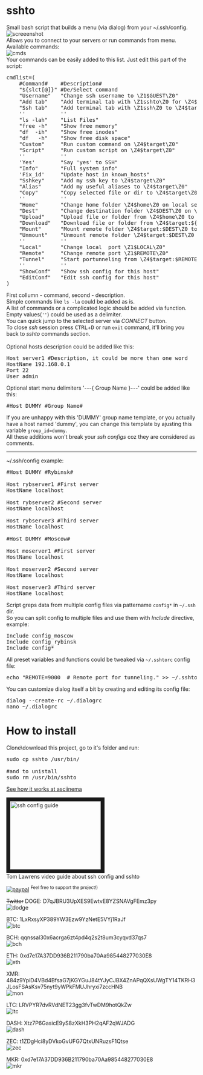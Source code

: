 # sshto

Small bash script that builds a menu (via dialog) from your ~/.ssh/config.</br>
![screeenshot](https://user-images.githubusercontent.com/18072680/60570513-69e99f00-9d7a-11e9-916d-48b74fa7585a.png)
</br>
Allows you to connect to your servers or run commands from menu. Available commands:</br>
![cmds](https://user-images.githubusercontent.com/18072680/211161226-1c5eec5a-634b-4902-90cd-5947dd95083e.png)
</br>
Your commands can be easily added to this list. Just edit this part of the script:
<pre>
cmdlist=(
    #Command#    #Description#
    "${slct[@]}" #De/Select command
    "Username"   "Change ssh username to \Z1$GUEST\Z0"
    "Add tab"    "Add terminal tab with \Z1sshto\Z0 for \Z4$target\Z0"
    "Ssh tab"    "Add terminal tab with \Z1ssh\Z0 to \Z4$target\Z0"
    ''           ''
    "ls -lah"    "List Files"
    "free -h"    "Show free memory"
    "df  -ih"    "Show free inodes"
    "df   -h"    "Show free disk space"
    "Custom"     "Run custom command on \Z4$target\Z0"
    "Script"     "Run custom script on \Z4$target\Z0"
    ''           ''
    'Yes'        "Say 'yes' to SSH"
    "Info"       "Full system info"
    'Fix_id'     "Update host in known_hosts"
    "Sshkey"     "Add my ssh key to \Z4$target\Z0"
    "Alias"      "Add my useful aliases to \Z4$target\Z0"
    "Copy"       "Copy selected file or dir to \Z4$target\Z0"
    ''           ''
    "Home"       "Change home folder \Z4$home\Z0 on local server"
    "Dest"       "Change destination folder \Z4$DEST\Z0 on \Z4$target\Z0"
    "Upload"     "Upload file or folder from \Z4$home\Z0 to \Z4$target:${DEST}\Z0"
    "Download"   "Download file or folder from \Z4$target:${DEST}\Z0 to \Z4$home\Z0"
    "Mount"      "Mount remote folder \Z4$target:$DEST\Z0 to \Z4$home\Z0"
    "Unmount"    "Unmount remote folder \Z4$target:$DEST\Z0 from \Z4$home\Z0"
    ''           ''
    "Local"      "Change local  port \Z1$LOCAL\Z0"
    "Remote"     "Change remote port \Z1$REMOTE\Z0"
    "Tunnel"     "Start portunneling from \Z4$target:$REMOTE\Z0 to \Z4localhost:$LOCAL\Z0"
    ''           ''
    "ShowConf"   "Show ssh config for this host"
    "EditConf"   "Edit ssh config for this host"
)
</pre>
First collumn - command, second - description.</br>
Simple commands like `ls -la` could be added as is.</br>
A list of commands or a complicated logic should be added via function.</br>
Empty values(`''`) could be used as a delimiter.</br>
You can quick jump to the selected server via <i>CONNECT</i> button.</br>
To close <i>ssh</i> session press <kbd>CTRL</kbd>+<kbd>D</kbd> or run `exit` command, it'll bring you back to <i>sshto</i> commands section.</br>
</br>
Optional hosts description could be added like this:</br>
<pre>
Host server1 #Description, it could be more than one word
HostName 192.168.0.1
Port 22
User admin
</pre>
Optional start menu delimiters '---{ Group Name }---' could be added like this:</br>
<pre>
#Host DUMMY #Group Name#
</pre>
If you are unhappy with this 'DUMMY' group name template, or you actually have a host named 'dummy',
you can change this template by ajusting this variable `group_id=dummy`. </br>
All these additions won't break your *ssh configs* coz they are considered as comments.  

------
~/.ssh/config example:
<pre>
#Host DUMMY #Rybinsk#

Host rybserver1 #First server
HostName localhost

Host rybserver2 #Second server
HostName localhost

Host rybserver3 #Third server
HostName localhost

#Host DUMMY #Moscow#

Host moserver1 #First server
HostName localhost

Host moserver2 #Second server
HostName localhost

Host moserver3 #Third server
HostName localhost
</pre>
Script greps data from multiple config files via pattername `config*` in `~/.ssh` dir.</br>
So you can split config to multiple files and use them with <i>Include</i> directive, example:
<pre>
Include config_moscow
Include config_rybinsk
Include config*
</pre>
All preset variables and functions could be tweaked via `~/.sshtorc` config file:
<pre>
echo "REMOTE=9000  # Remote port for tunneling." >> ~/.sshtorc
</pre>

You can customize dialog itself a bit by creating and editing its config file:
<pre>
dialog --create-rc ~/.dialogrc
nano ~/.dialogrc
</pre>
# How to install
Clone\download this project, go to it's folder and run:
<pre>sudo cp sshto /usr/bin/

#and to unistall
sudo rm /usr/bin/sshto
</pre>

<a href="https://asciinema.org/a/PQMuRvfmxlHUc4oZMN76LY2V4">See how it works at asciinema</a></br>

<a href="http://www.youtube.com/watch?feature=player_embedded&v=FhnsVH8t96Q
" target="_blank"><img src="http://img.youtube.com/vi/FhnsVH8t96Q/0.jpg" 
alt="ssh config guide" width="240" height="180" border="10"/></a></br>
Tom Lawrens video guide about ssh config and sshto

[![paypal](https://img.shields.io/badge/Donate-PayPal-green.svg)](https://paypal.me/sshto?locale.x=en_US) <sup>Feel free to support the project!)</sup></br>

~~Twitter~~ DOGE: D7qJBRU3UpXES9EwtvE8YZSNAVgFEmz3py</br>
![dodge](https://user-images.githubusercontent.com/18072680/229992296-f415eadb-645b-4229-81c7-e269485c635d.png)

BTC: 1LxRxsyXP389YW3Ezw9YzNetE5VYj1RaJf</br>
![btc](https://user-images.githubusercontent.com/18072680/106382955-f2f00e80-63d3-11eb-9316-b6653225820c.png)

BCH: qqnssal30x6acrga6zt4pd4q2s2t8um3cyqvd37qs7</br>
![bch](https://user-images.githubusercontent.com/18072680/108552897-fd326800-7302-11eb-8ae7-97eb0cc81d5e.png)

ETH: 0xd7e17A37DD936B211790ba70Aa985448277030E8</br>
![eth](https://user-images.githubusercontent.com/18072680/106382951-f2577800-63d3-11eb-8c01-f7ade514fb58.png)

XMR: 484z9YpiD4VBd4BfsaG7jKGYGuJ84tYJyCJBX4ZnAPqQXsUWgTY14TKRH3JLosFSAsKsv75nyt9yWPkFMUJhryxi7zccHNB</br>
![mon](https://user-images.githubusercontent.com/18072680/106383275-15832700-63d6-11eb-87d5-8b9f4ba08c40.png)

LTC: LRVPYR7dvRVdNET23gg3fvTwDM9hotQkZw</br>
![ltc](https://user-images.githubusercontent.com/18072680/106383361-7a3e8180-63d6-11eb-9239-48b6d80c3c4b.png)

DASH: Xtz7P6GasicE9yS8zXkH3PH2qAF2qWJADG</br>
![dash](https://user-images.githubusercontent.com/18072680/108553387-a11c1380-7303-11eb-9560-81f0deec2fbc.png)

ZEC: t1ZDgHci8yDVkoGvUFG7QtxUNRuzsF1Qtse</br>
![zec](https://user-images.githubusercontent.com/18072680/108553595-f7895200-7303-11eb-9ca8-17d1c81df7eb.png)

MKR: 0xd7e17A37DD936B211790ba70Aa985448277030E8</br>
![mkr](https://user-images.githubusercontent.com/18072680/108553822-4505bf00-7304-11eb-9db9-0833141e36c9.png)
